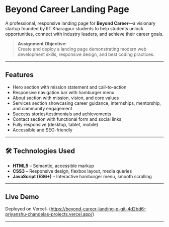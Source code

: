 # Beyond Career Landing Page

A professional, responsive landing page for **Beyond Career**—a visionary startup founded by IIT Kharagpur students
to help students unlock opportunities, connect with industry leaders, and achieve their career goals.

> **Assignment Objective:**  
> Create and deploy a landing page demonstrating modern web development skills, responsive design, and best coding practices.

---

## Features

- Hero section with mission statement and call-to-action
- Responsive navigation bar with hamburger menu
- About section with mission, vision, and core values
- Services section showcasing career guidance, internships, mentorship, and community engagement
- Success stories/testimonials and achievements
- Contact section with functional form and social links
- Fully responsive (desktop, tablet, mobile)
- Accessible and SEO-friendly

---

## 🛠️ Technologies Used

- **HTML5** – Semantic, accessible markup
- **CSS3** – Responsive design, flexbox layout, media queries
- **JavaScript (ES6+)** – Interactive hamburger menu, smooth scrolling

---

## Live Demo

Deployed on Vercel-  (https://beyond-career-landing-p-git-4d2bd6-priyanshu-chandelas-projects.vercel.app/)

---
